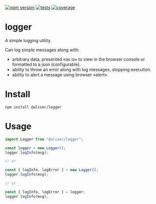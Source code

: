 [![npm version](https://badge.fury.io/js/@aliser%2Flogger.svg)](https://badge.fury.io/js/@aliser%2Flogger)
[![tests](https://github.com/murolem/logger/actions/workflows/test.yml/badge.svg)](https://github.com/murolem/logger/actions)
[![coverage](https://codecov.io/gh/murolem/logger/branch/main/graph/badge.svg?token=TnonWYz4U8)](https://codecov.io/gh/murolem/logger)

# logger

A simple logging utility.

Can log simple messages along with:

-   arbitrary data, presented «as is» to view in the browser console or formatted to a json (configurable).
-   ability to throw an error along with log messages, stopping execution.
-   ability to alert a message using browser «alert».

# Install

```shell
npm install @aliser/logger
```

# Usage

```ts
import Logger from "@aliser/logger";

const logger = new Logger();
logger.logInfo(msg);

// or

const { logInfo, logError } = new Logger();
logger.logInfo(msg);

// or

const { logInfo, logError } = logger;
logger.logInfo(msg);
```
